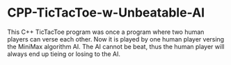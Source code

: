 # CPP-TicTacToe-w-Unbeatable-AI
This C++ TicTacToe program was once a program where two human players can verse each other. Now it is played by one human player versing the MiniMax algorithm AI. The AI cannot be beat, thus the human player will always end up tieing or losing to the AI.
